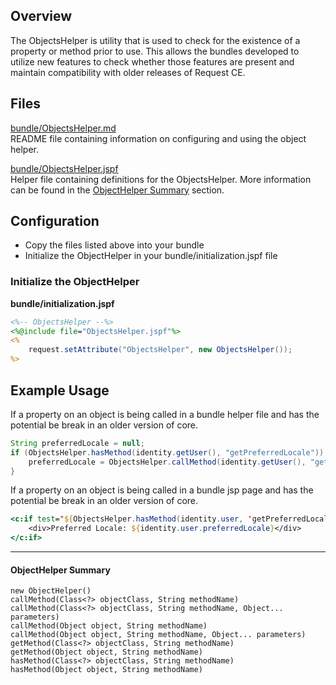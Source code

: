 ## Overview

The ObjectsHelper is utility that is used to check for the existence of a property or method prior 
to use.  This allows the bundles developed to utilize new features to check whether those features 
are present and maintain compatibility with older releases of Request CE.

## Files

[bundle/ObjectsHelper.md](ObjectsHelper.md)  
README file containing information on configuring and using the object helper.

[bundle/ObjectsHelper.jspf](ObjectsHelper.jspf)  
Helper file containing definitions for the ObjectsHelper.  More information can be found in
the [ObjectHelper Summary](#objecthelper-summary) section.

## Configuration

* Copy the files listed above into your bundle
* Initialize the ObjectHelper in your bundle/initialization.jspf file

### Initialize the ObjectHelper

**bundle/initialization.jspf**
```jsp
<%-- ObjectsHelper --%>
<%@include file="ObjectsHelper.jspf"%>
<%
    request.setAttribute("ObjectsHelper", new ObjectsHelper());
%>
```

## Example Usage

If a property on an object is being called in a bundle helper file and has the potential be break in
an older version of core.
```java
String preferredLocale = null;
if (ObjectsHelper.hasMethod(identity.getUser(), "getPreferredLocale")) {
    preferredLocale = ObjectsHelper.callMethod(identity.getUser(), "getPreferredLocale");
}
```

If a property on an object is being called in a bundle jsp page and has the potential be break in an
older version of core.
```jsp
<c:if test="${ObjectsHelper.hasMethod(identity.user, 'getPreferredLocale')}">
    <div>Preferred Locale: ${identity.user.preferredLocale}</div>
</c:if>
```

---

#### ObjectHelper Summary
`new ObjectHelper()`  
`callMethod(Class<?> objectClass, String methodName)`  
`callMethod(Class<?> objectClass, String methodName, Object... parameters)`  
`callMethod(Object object, String methodName)`  
`callMethod(Object object, String methodName, Object... parameters)`  
`getMethod(Class<?> objectClass, String methodName)`  
`getMethod(Object object, String methodName)`  
`hasMethod(Class<?> objectClass, String methodName)`  
`hasMethod(Object object, String methodName)`  
